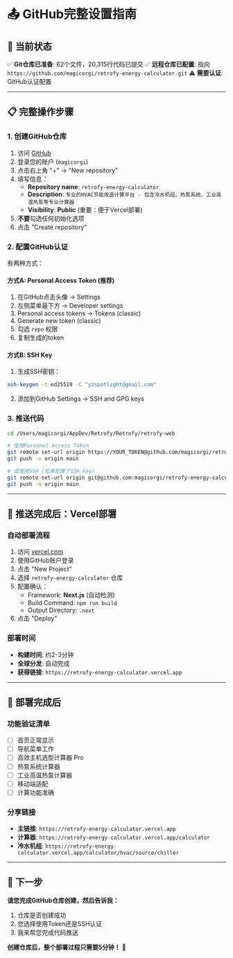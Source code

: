 # 📤 GitHub完整设置指南

## 🎯 当前状态
✅ **Git仓库已准备**: 62个文件，20,315行代码已提交
✅ **远程仓库已配置**: 指向 `https://github.com/magicorgi/retrofy-energy-calculator.git`
⚠️ **需要认证**: GitHub认证配置

---

## 📋 完整操作步骤

### 1. 创建GitHub仓库
1. 访问 [GitHub](https://github.com)
2. 登录您的账户 (`magicorgi`)
3. 点击右上角 "+" → "New repository"
4. 填写信息：
   - **Repository name**: `retrofy-energy-calculator`
   - **Description**: `专业的HVAC节能改造计算平台 - 包含冷水机组、热泵系统、工业高温热泵等专业计算器`
   - **Visibility**: **Public** (重要：便于Vercel部署)
5. **不要**勾选任何初始化选项
6. 点击 "Create repository"

### 2. 配置GitHub认证
有两种方式：

#### 方式A: Personal Access Token (推荐)
1. 在GitHub点击头像 → Settings
2. 左侧菜单最下方 → Developer settings
3. Personal access tokens → Tokens (classic)
4. Generate new token (classic)
5. 勾选 `repo` 权限
6. 复制生成的token

#### 方式B: SSH Key
1. 生成SSH密钥：
```bash
ssh-keygen -t ed25519 -C "yzspotlight@gmail.com"
```
2. 添加到GitHub Settings → SSH and GPG keys

### 3. 推送代码
```bash
cd /Users/magicorgi/AppDev/Retrofy/Retrofy/retrofy-web

# 使用Personal Access Token
git remote set-url origin https://YOUR_TOKEN@github.com/magicorgi/retrofy-energy-calculator.git
git push -u origin main

# 或使用SSH (如果配置了SSH key)
git remote set-url origin git@github.com:magicorgi/retrofy-energy-calculator.git
git push -u origin main
```

---

## 🚀 推送完成后：Vercel部署

### 自动部署流程
1. 访问 [vercel.com](https://vercel.com)
2. 使用GitHub账户登录
3. 点击 "New Project"
4. 选择 `retrofy-energy-calculator` 仓库
5. 配置确认：
   - Framework: **Next.js** (自动检测)
   - Build Command: `npm run build`
   - Output Directory: `.next`
6. 点击 "Deploy"

### 部署时间
- **构建时间**: 约2-3分钟
- **全球分发**: 自动完成
- **获得链接**: `https://retrofy-energy-calculator.vercel.app`

---

## 🎊 部署完成后

### 功能验证清单
- [ ] 首页正常显示
- [ ] 导航菜单工作
- [ ] 高效主机选型计算器 Pro
- [ ] 热泵系统计算器
- [ ] 工业高温热泵计算器
- [ ] 移动端适配
- [ ] 计算功能准确

### 分享链接
- **主链接**: `https://retrofy-energy-calculator.vercel.app`
- **计算器**: `https://retrofy-energy-calculator.vercel.app/calculator`
- **冷水机组**: `https://retrofy-energy-calculator.vercel.app/calculator/hvac/source/chiller`

---

## 🎯 下一步

**请您完成GitHub仓库创建，然后告诉我：**
1. 仓库是否创建成功
2. 您选择使用Token还是SSH认证
3. 我来帮您完成代码推送

**创建仓库后，整个部署过程只需要5分钟！** 🚀





